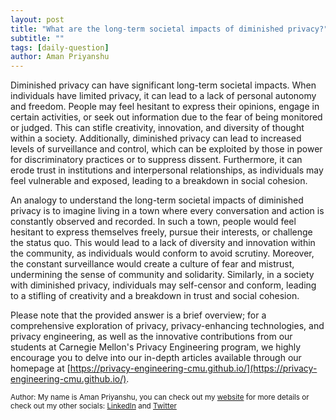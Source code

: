 ```yaml
---
layout: post
title: "What are the long-term societal impacts of diminished privacy?"
subtitle: ""
tags: [daily-question]
author: Aman Priyanshu
---
```


Diminished privacy can have significant long-term societal impacts. When individuals have limited privacy, it can lead to a lack of personal autonomy and freedom. People may feel hesitant to express their opinions, engage in certain activities, or seek out information due to the fear of being monitored or judged. This can stifle creativity, innovation, and diversity of thought within a society. Additionally, diminished privacy can lead to increased levels of surveillance and control, which can be exploited by those in power for discriminatory practices or to suppress dissent. Furthermore, it can erode trust in institutions and interpersonal relationships, as individuals may feel vulnerable and exposed, leading to a breakdown in social cohesion.

An analogy to understand the long-term societal impacts of diminished privacy is to imagine living in a town where every conversation and action is constantly observed and recorded. In such a town, people would feel hesitant to express themselves freely, pursue their interests, or challenge the status quo. This would lead to a lack of diversity and innovation within the community, as individuals would conform to avoid scrutiny. Moreover, the constant surveillance would create a culture of fear and mistrust, undermining the sense of community and solidarity. Similarly, in a society with diminished privacy, individuals may self-censor and conform, leading to a stifling of creativity and a breakdown in trust and social cohesion.

Please note that the provided answer is a brief overview; for a comprehensive exploration of privacy, privacy-enhancing technologies, and privacy engineering, as well as the innovative contributions from our students at Carnegie Mellon's Privacy Engineering program, we highly encourage you to delve into our in-depth articles available through our homepage at [https://privacy-engineering-cmu.github.io/](https://privacy-engineering-cmu.github.io/).

<small>Author: My name is Aman Priyanshu, you can check out my [website](https://amanpriyanshu.github.io/) for more details or check out my other socials: [LinkedIn](https://www.linkedin.com/in/aman-priyanshu/) and [Twitter](https://twitter.com/AmanPriyanshu6)</small>
